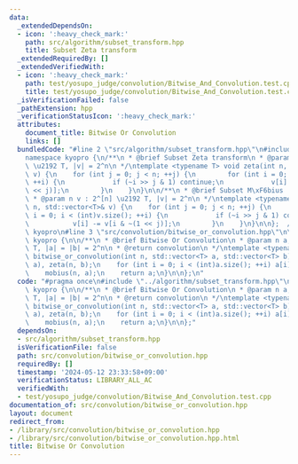 ```yaml
---
data:
  _extendedDependsOn:
  - icon: ':heavy_check_mark:'
    path: src/algorithm/subset_transform.hpp
    title: Subset Zeta transform
  _extendedRequiredBy: []
  _extendedVerifiedWith:
  - icon: ':heavy_check_mark:'
    path: test/yosupo_judge/convolution/Bitwise_And_Convolution.test.cpp
    title: test/yosupo_judge/convolution/Bitwise_And_Convolution.test.cpp
  _isVerificationFailed: false
  _pathExtension: hpp
  _verificationStatusIcon: ':heavy_check_mark:'
  attributes:
    document_title: Bitwise Or Convolution
    links: []
  bundledCode: "#line 2 \"src/algorithm/subset_transform.hpp\"\n#include <vector>\n\
    namespace kyopro {\n/**\n * @brief Subset Zeta transform\n * @param n v : 2^[n]\
    \ \u2192 T, |v| = 2^n\n */\ntemplate <typename T> void zeta(int n, std::vector<T>&\
    \ v) {\n    for (int j = 0; j < n; ++j) {\n        for (int i = 0; i < (int)v.size();\
    \ ++i) {\n            if (~i >> j & 1) continue;\n            v[i] += v[i & ~(1\
    \ << j)];\n        }\n    }\n}\n\n/**\n * @brief Subset M\xF6bius  transform\n\
    \ * @param n v : 2^[n] \u2192 T, |v| = 2^n\n */\ntemplate <typename T> void mobius(int\
    \ n, std::vector<T>& v) {\n    for (int j = 0; j < n; ++j) {\n        for (int\
    \ i = 0; i < (int)v.size(); ++i) {\n            if (~i >> j & 1) continue;\n \
    \           v[i] -= v[i & ~(1 << j)];\n        }\n    }\n}\n\n};  // namespace\
    \ kyopro\n#line 3 \"src/convolution/bitwise_or_convolution.hpp\"\n\nnamespace\
    \ kyopro {\n\n/**\n * @brief Bitwise Or Convolution\n * @param n a,b : 2^[n] \u2192\
    \ T, |a| = |b| = 2^n\n * @return convolution\n */\ntemplate <typename T>\nstd::vector<T>\
    \ bitwise_or_convolution(int n, std::vector<T> a, std::vector<T> b) {\n    zeta(n,\
    \ a), zeta(n, b);\n    for (int i = 0; i < (int)a.size(); ++i) a[i] *= b[i];\n\
    \    mobius(n, a);\n    return a;\n}\n\n};\n"
  code: "#pragma once\n#include \"../algorithm/subset_transform.hpp\"\n\nnamespace\
    \ kyopro {\n\n/**\n * @brief Bitwise Or Convolution\n * @param n a,b : 2^[n] \u2192\
    \ T, |a| = |b| = 2^n\n * @return convolution\n */\ntemplate <typename T>\nstd::vector<T>\
    \ bitwise_or_convolution(int n, std::vector<T> a, std::vector<T> b) {\n    zeta(n,\
    \ a), zeta(n, b);\n    for (int i = 0; i < (int)a.size(); ++i) a[i] *= b[i];\n\
    \    mobius(n, a);\n    return a;\n}\n\n};"
  dependsOn:
  - src/algorithm/subset_transform.hpp
  isVerificationFile: false
  path: src/convolution/bitwise_or_convolution.hpp
  requiredBy: []
  timestamp: '2024-05-12 23:33:58+09:00'
  verificationStatus: LIBRARY_ALL_AC
  verifiedWith:
  - test/yosupo_judge/convolution/Bitwise_And_Convolution.test.cpp
documentation_of: src/convolution/bitwise_or_convolution.hpp
layout: document
redirect_from:
- /library/src/convolution/bitwise_or_convolution.hpp
- /library/src/convolution/bitwise_or_convolution.hpp.html
title: Bitwise Or Convolution
---
```

